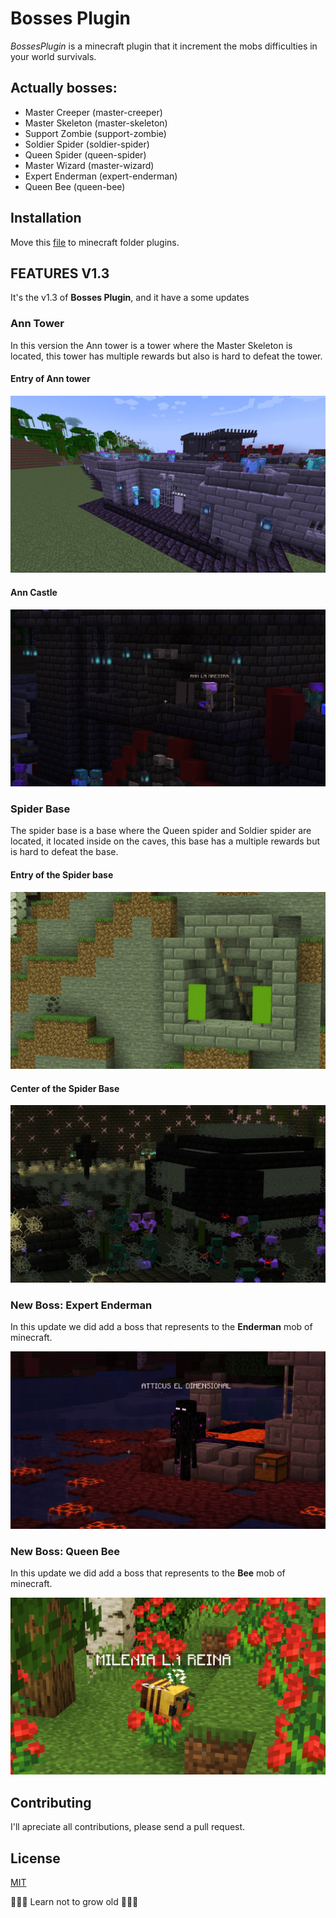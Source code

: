 # Bosses Plugin

_BossesPlugin_ is a minecraft plugin that it increment the mobs difficulties in your world survivals.

## Actually bosses:

-  Master Creeper (master-creeper)
-  Master Skeleton (master-skeleton)
-  Support Zombie (support-zombie)
-  Soldier Spider (soldier-spider)
-  Queen Spider (queen-spider)
-  Master Wizard (master-wizard)
-  Expert Enderman (expert-enderman)
-  Queen Bee (queen-bee)

## Installation

Move this [file](./static/bosses-plugin.jar) to minecraft folder plugins.

## FEATURES V1.3
It's the v1.3 of **Bosses Plugin**, and it have a some updates

### Ann Tower

In this version the Ann tower is a tower where the Master Skeleton is located, this tower has multiple rewards but also is hard to defeat the tower.

#### Entry of Ann tower

![The entry of the tower](./static/entry-ann-tower.jpg)

#### Ann Castle

![The castle](./static/ann_castle.jpg)

### Spider Base

The spider base is a base where the Queen spider and Soldier spider are located, it located inside on the caves, this base has a multiple rewards but is hard to defeat the base.

#### Entry of the Spider base

![The entry of the base](./static/entry-spider-base.jpg)

#### Center of the Spider Base

![The center of the base](./static/spider_base.jpg)

### New Boss: Expert Enderman

In this update we did add a boss that represents to the **Enderman** mob of minecraft.

![Expert Enderman boss](./static/atticus_preview.jpg)

### New Boss: Queen Bee

In this update we did add a boss that represents to the **Bee** mob of minecraft.

![Queen Bee boss](./static/milenia_preview.jpg)

<!--
## FEATURES V1.2

It's the v1.2 of **Bosses Plugin**, and it have a some updates.

### Natural generation

The plugin create a tower where located **Support Zombie** boss naturally, is a castle that contains some rewards in many chests but it's to complicated to entry in the tower of the guards of the boss.

#### The entry of the tower:

![The entry of the tower](./static/jordi-castle-door-preview.jpg)

#### Support Zombie boss in the tower:

![Support Zombie boss in the tower](./static/jordi-castle-preview.jpg)

### New Boss: Master Wizard

In this update we did add a boss that represents to the **Witch** mob of minecraft.

![Master Wizard boss](./static/zetanna-preview.jpg)

This boss has 2 passives and 2 ultimates.

### Commands

We have 4 new commands of this plugin. If you want to know how works, write in the console **/bsspl help**

This is a resume of the new commands:
- /bsspl save <name> <x-size> <y-size> <z-size> _Save a building by X, Y and Z size._
- /bsspl build <name> <angle = 0deg> _Build a structure by name that you save in X angle._
- /bsspl metadata-block <opts> _Set group of metadata._
- /bsspl clean-range <XSize> <Zsize> _Clean a range depending by X and Z size._

-->

## Contributing

I'll apreciate all contributions, please send a pull request.

## License

[MIT](https://choosealicense.com/licenses/mit/)

💛💛💛 Learn not to grow old 💛💛💛


